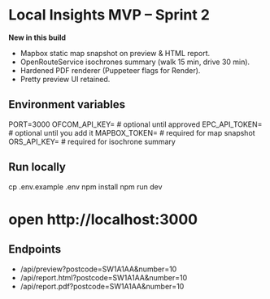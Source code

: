 # Local Insights MVP – Sprint 2

**New in this build**
- Mapbox static map snapshot on preview & HTML report.
- OpenRouteService isochrones summary (walk 15 min, drive 30 min).
- Hardened PDF renderer (Puppeteer flags for Render).
- Pretty preview UI retained.

## Environment variables
PORT=3000
OFCOM_API_KEY=      # optional until approved
EPC_API_TOKEN=      # optional until you add it
MAPBOX_TOKEN=       # required for map snapshot
ORS_API_KEY=        # required for isochrone summary

## Run locally
cp .env.example .env
npm install
npm run dev
# open http://localhost:3000

## Endpoints
- /api/preview?postcode=SW1A1AA&number=10
- /api/report.html?postcode=SW1A1AA&number=10
- /api/report.pdf?postcode=SW1A1AA&number=10
